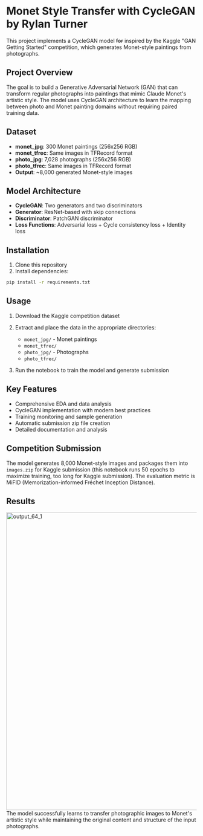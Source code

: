 # Monet Style Transfer with CycleGAN by Rylan Turner

This project implements a CycleGAN model ~~for~~ inspired by the Kaggle "GAN Getting Started" competition, which generates Monet-style paintings from photographs.

## Project Overview

The goal is to build a Generative Adversarial Network (GAN) that can transform regular photographs into paintings that mimic Claude Monet's artistic style. The model uses CycleGAN architecture to learn the mapping between photo and Monet painting domains without requiring paired training data.

## Dataset

- **monet_jpg**: 300 Monet paintings (256x256 RGB)
- **monet_tfrec**: Same images in TFRecord format
- **photo_jpg**: 7,028 photographs (256x256 RGB)
- **photo_tfrec**: Same images in TFRecord format
- **Output**: ~8,000 generated Monet-style images

## Model Architecture

- **CycleGAN**: Two generators and two discriminators
- **Generator**: ResNet-based with skip connections
- **Discriminator**: PatchGAN discriminator
- **Loss Functions**: Adversarial loss + Cycle consistency loss + Identity loss

## Installation

1. Clone this repository
2. Install dependencies:
```bash
pip install -r requirements.txt
```

## Usage

1. Download the Kaggle competition dataset
2. Extract and place the data in the appropriate directories:
   - `monet_jpg/` - Monet paintings
   - `monet_tfrec/`
   - `photo_jpg/` - Photographs
   - `photo_tfrec/`

3. Run the notebook to train the model and generate submission

## Key Features

- Comprehensive EDA and data analysis
- CycleGAN implementation with modern best practices
- Training monitoring and sample generation
- Automatic submission zip file creation
- Detailed documentation and analysis

## Competition Submission

The model generates 8,000 Monet-style images and packages them into `images.zip` for Kaggle submission (this notebook runs 50 epochs to maximize training, too long for Kaggle submission). The evaluation metric is MiFID (Memorization-informed Fréchet Inception Distance).

## Results

<img width="1554" height="788" alt="output_64_1" src="https://github.com/user-attachments/assets/366c2f3e-f4c2-4756-b281-886e4c9fd652" />
The model successfully learns to transfer photographic images to Monet's artistic style while maintaining the original content and structure of the input photographs.
